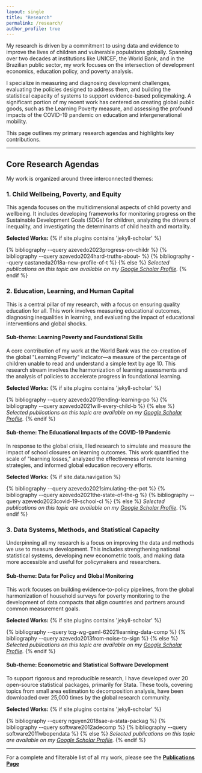 ```yaml
---
layout: single
title: "Research"
permalink: /research/
author_profile: true
---
```


My research is driven by a commitment to using data and evidence to improve the lives of children and vulnerable populations globally. Spanning over two decades at institutions like UNICEF, the World Bank, and in the Brazilian public sector, my work focuses on the intersection of development economics, education policy, and poverty analysis.

I specialize in measuring and diagnosing development challenges, evaluating the policies designed to address them, and building the statistical capacity of systems to support evidence-based policymaking. A significant portion of my recent work has centered on creating global public goods, such as the Learning Poverty measure, and assessing the profound impacts of the COVID-19 pandemic on education and intergenerational mobility.

This page outlines my primary research agendas and highlights key contributions.

---

## Core Research Agendas

My work is organized around three interconnected themes:

### 1. Child Wellbeing, Poverty, and Equity

This agenda focuses on the multidimensional aspects of child poverty and wellbeing. It includes developing frameworks for monitoring progress on the Sustainable Development Goals (SDGs) for children, analyzing the drivers of inequality, and investigating the determinants of child health and mortality.

**Selected Works:**
{% if site.plugins contains 'jekyll-scholar' %}
<!-- Jekyll Scholar is available in CI builds -->
{% bibliography --query azevedo2023progress-on-childr %}
{% bibliography --query azevedo2024hard-truths-about- %}
{% bibliography --query castaneda2018a-new-profile-of-t %}
{% else %}
*Selected publications on this topic are available on my [Google Scholar Profile](https://scholar.google.com/citations?user=lTKXA78AAAAJ).*
{% endif %}

### 2. Education, Learning, and Human Capital

This is a central pillar of my research, with a focus on ensuring quality education for all. This work involves measuring educational outcomes, diagnosing inequalities in learning, and evaluating the impact of educational interventions and global shocks.

#### **Sub-theme: Learning Poverty and Foundational Skills**
A core contribution of my work at the World Bank was the co-creation of the global "Learning Poverty" indicator—a measure of the percentage of children unable to read and understand a simple text by age 10. This research stream involves the harmonization of learning assessments and the analysis of policies to accelerate progress in foundational learning.

**Selected Works:**
{% if site.plugins contains 'jekyll-scholar' %}
<!-- Jekyll Scholar is available in CI builds -->
{% bibliography --query azevedo2019ending-learning-po %}
{% bibliography --query azevedo2021will-every-child-b %}
{% else %}
*Selected publications on this topic are available on my [Google Scholar Profile](https://scholar.google.com/citations?user=lTKXA78AAAAJ).*
{% endif %}

#### **Sub-theme: The Educational Impacts of the COVID-19 Pandemic**
In response to the global crisis, I led research to simulate and measure the impact of school closures on learning outcomes. This work quantified the scale of "learning losses," analyzed the effectiveness of remote learning strategies, and informed global education recovery efforts.

**Selected Works:**
{% if site.data.navigation %}
<!-- Jekyll Scholar is available in CI builds -->
{% bibliography --query azevedo2021simulating-the-pot %}
{% bibliography --query azevedo2021the-state-of-the-g %}
{% bibliography --query azevedo2023covid-19-school-cl %}
{% else %}
*Selected publications on this topic are available on my [Google Scholar Profile](https://scholar.google.com/citations?user=lTKXA78AAAAJ).*
{% endif %}

### 3. Data Systems, Methods, and Statistical Capacity

Underpinning all my research is a focus on improving the data and methods we use to measure development. This includes strengthening national statistical systems, developing new econometric tools, and making data more accessible and useful for policymakers and researchers.

#### **Sub-theme: Data for Policy and Global Monitoring**
This work focuses on building evidence-to-policy pipelines, from the global harmonization of household surveys for poverty monitoring to the development of data compacts that align countries and partners around common measurement goals.

**Selected Works:**
{% if site.plugins contains 'jekyll-scholar' %}
<!-- Jekyll Scholar is available in CI builds -->
{% bibliography --query tcg-wg-gaml-62021learning-data-comp %}
{% bibliography --query azevedo2013from-noise-to-sign %}
{% else %}
*Selected publications on this topic are available on my [Google Scholar Profile](https://scholar.google.com/citations?user=lTKXA78AAAAJ).*
{% endif %}

#### **Sub-theme: Econometric and Statistical Software Development**
To support rigorous and reproducible research, I have developed over 20 open-source statistical packages, primarily for Stata. These tools, covering topics from small area estimation to decomposition analysis, have been downloaded over 25,000 times by the global research community.

**Selected Works:**
{% if site.plugins contains 'jekyll-scholar' %}
<!-- Jekyll Scholar is available in CI builds -->
{% bibliography --query nguyen2018sae-a-stata-packag %}
{% bibliography --query software2012adecomp %}
{% bibliography --query software2011wbopendata %}
{% else %}
*Selected publications on this topic are available on my [Google Scholar Profile](https://scholar.google.com/citations?user=lTKXA78AAAAJ).*
{% endif %}

---

For a complete and filterable list of all my work, please see the [**Publications Page**](/publications/)
